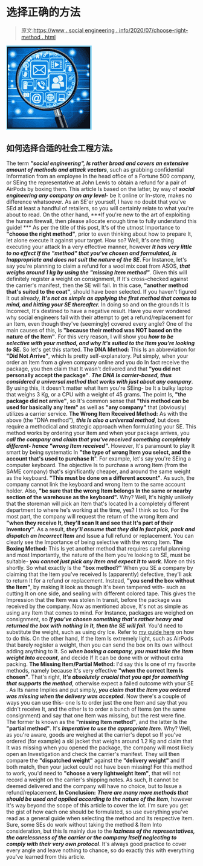 # 选择正确的方法

> 原文:[https://www . social engineering . info/2020/07/choose-right-method . html](https://www.socialengineering.info/2020/07/choose-right-method.html)

[![](img/44663242eb16675a2c56bbd19ce1b574.png)](https://1.bp.blogspot.com/-ZBauJTWy_84/XwHtmIaaUgI/AAAAAAAAkmA/EbtnJF_hquge1Uc0MCO-OzAlooHjE0MrQCLcBGAsYHQ/s1600/Social%2Bengineering%2BMethods.%2Bwwwsocialengineers.net.jpg)

## **如何选择合适的社会工程方法。**

The term ***"social engineering", Is rather broad and covers an extensive amount of methods and attack vectors***, such as grabbing confidential Information from an employee In the head office of a Fortune 500 company, or SEing the representative at John Lewis to obtain a refund for a pair of AirPods by boxing them. This article Is based on the latter, by way of ***social engineering any company on any level***- be It online or In-store, makes no difference whatsoever. As an SE'er yourself, I have no doubt that you've SEd at least a handful of retailers, so you will certainly relate to what you're about to read. On the other hand, ***If you're new to the art of exploiting the human firewall, then please allocate enough time to fully understand this guide! ***
  As per the title of this post, It's of the utmost Importance to **"choose the right method"**, prior to even thinking about how to prepare It, let alone execute It against your target. How so? Well, It's one thing executing your attack In a very effective manner, however ***It has very little to no effect If the "method" that you've chosen and formulated, Is Inappropriate and does not suit the nature of the SE***. For Instance, let's say you're planning to claim a refund for a wool mix coat from ASOS, ***that weighs around 1 kg by using the "missing Item method"***. Given this will definitely register a weight on consignment, If It's cross-checked against the carrier's manifest, then the SE will fail. In this case, **"another method that's suited to the coat"**, should have been selected.
  If you haven't figured It out already, ***It's not as simple as applying the first method that comes to mind, and hitting your SE thereafter.*** In doing so and on the grounds It Is Incorrect, It's destined to have a negative result. Have you ever wondered why social engineers fail with their attempt to get a refund/replacement for an Item, even though they've (seemingly) covered every angle? One of the main causes of this, Is **"because their method was NOT based on the nature of the Item"**. For this very reason, I will show you ***how to be selective with your method, and why It's suited to the Item you're looking to SE.*** So let's get this started.
  **The DNA Method:**
  This Is an abbreviation for **"Did Not Arrive"**, which Is pretty self-explanatory. Put simply, when your order an Item from a given company online and you do In fact receive the package, you then claim that It wasn't delivered and that **"you did not personally accept the package"**. ***The DNA Is carrier-based, thus considered a universal method that works with just about any company***. By using this, It doesn't matter what Item you're SEing- be It a bulky laptop that weighs 3 Kg, or a CPU with a weight of 45 grams. The point Is, **"the package did not arrive"**, so It's common sense that **"this method can be used for basically any Item"** as well as **"any company"** that (obviously) utilizes a carrier service.
  **The Wrong Item Received Method:**
  As with the above (the "DNA method"), ***this Is also a universal method***, but does require a methodical and strategic approach when formulating your SE. This method works by ordering your Item and when your package arrives, you ***call the company and claim that you've received something completely different- hence "wrong Item received"***. However, It's paramount to play It smart by being systematic In **"the type of wrong Item you select, and the account that's used to purchase It**".
  For example, let's say you're SEing a computer keyboard. The objective Is to purchase a wrong Item (from the SAME company) that's significantly cheaper, and around the same weight as the keyboard. **"This must be done on a different account"**. As such, the company cannot link the keyboard and wrong Item to the same account holder. Also, **"be sure that the wrong Item belongs In the same or nearby section of the warehouse as the keyboard".** Why? Well, It's highly unlikely that the storeman will pick an Item that's located In a completely different department to where he's working at the time, yes? I think so too.
  For the most part, the company will request the return of the wrong Item and **"when they receive It, they'll scan It and see that It's part of their Inventory"**. As a result, ***they'll assume that they did In fact pick, pack and dispatch an Incorrect Item*** and Issue a full refund or replacement. You can clearly see the Importance of being selective with the wrong Item.
  **The Boxing Method:**
  This Is yet another method that requires careful planning and most Importantly, the nature of the Item you're looking to SE, must be suitable- ***you cannot just pick any Item and expect It to work***. More on this shortly. So what exactly Is the **"box method?"** When you SE a company by claiming that the Item you've received Is (apparently) defective, they'll ask to return It for a refund or replacement. Instead, **"you send the box without the Item"**, by making It look as though It's been tampered with- such as cutting It on one side, and sealing with different colored tape. This gives the Impression that the Item was stolen In transit, before the package was received by the company.
  Now as mentioned above, It's not as simple as using any Item that comes to mind. For Instance, packages are weighed on consignment, so ***If you've chosen something that's rather heavy and returned the box with nothing In It, then the SE will fail***. You'd need to substitute the weight, such as using dry Ice. Refer to [my guide here](https://www.socialengineers.net/2020/06/seing-using-dry-ice.html) on how to do this. On the other hand, If the Item Is extremely light, such as AirPods that barely register a weight, then you can send the box on Its own without adding anything to It. So ***when boxing a company, you must take the Item weight Into account***, and decide If It can be done with or without extra packing.
  **The Missing Item/Partial Method:**
  I'd say this Is one of my favorite methods, namely because It's very effective **"when the correct Item Is chosen"**. That's right, ***It's absolutely crucial that you opt for something that supports the method***, otherwise expect a failed outcome with your SE . As Its name Implies and put simply, ***you claim that the Item you ordered was missing when the delivery was accepted***. Now there's a couple of ways you can use this- one Is to order just the one Item and say that you didn't receive It, and the other Is to order a bunch of Items (on the same consignment) and say that one Item was missing, but the rest were fine. The former Is known as the **"missing Item method"**, and the latter Is the **"partial method"**.
  It's ***Imperative to use the appropriate Item***. Why? Well, as you're aware, goods are weighed at the carrier's depot so If you've ordered (for example) a ski jacket that weighs around 1.2 Kg and claim that It was missing when you opened the package, the company will most likely open an Investigation and check the carrier's manifest. They will then compare the **"dispatched weight"** against the **"delivery weight"** and If both match, then your jacket could not have been missing! For this method to work, you'd need to **"choose a very lightweight Item"**, that will not record a weight on the carrier's shipping notes. As such, It cannot be deemed delivered and the company will have no choice, but to Issue a refund/replacement.
  **In Conclusion:**
  ***There are many more methods that should be used and applied according to the nature of the Item***, however It's way beyond the scope of this article to cover the lot. I'm sure you get the gist of how each one should be formulated, so use everything you've read as a general guide when selecting the method and Its respective Item. Sure, some SEs do work without taking the method & Item Into consideration, but this Is mainly due to the ***laziness of the representatives, the carelessness of the carrier or the company Itself neglecting to comply with their very own protocol***. It's always good practice to cover every angle and leave nothing to chance, so do exactly this with everything you've learned from this article.